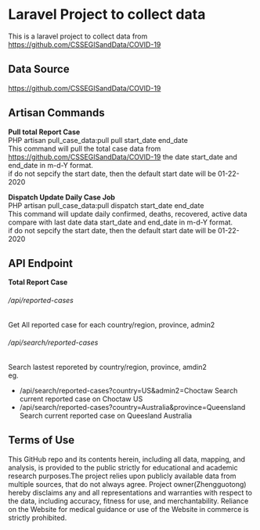 # Laravel Project to collect data 


This is a laravel project to collect data from https://github.com/CSSEGISandData/COVID-19

## Data Source 
https://github.com/CSSEGISandData/COVID-19

## Artisan Commands
<b>Pull total Report Case</b><br/>
PHP artisan  pull_case_data:pull pull start_date end_date <br/>
This command will pull the total case data from https://github.com/CSSEGISandData/COVID-19 the 
date start_date and end_date in m-d-Y format.
<br>if do not sepcify the start date, then the default start date will be 01-22-2020<br>

<b>Dispatch Update Daily Case Job</b><br/>
PHP artisan  pull_case_data:pull dispatch start_date end_date <br/>
This command will update daily confirmed, deaths, recovered, active data compare with last date data
start_date and end_date in m-d-Y format.
<br>if do not sepcify the start date, then the default start date will be 01-22-2020<br>

## API Endpoint
<b>Total Report Case</b><br/>
###### /api/reported-cases<br/>
Get All reported case for each country/region, province, admin2

###### /api/search/reported-cases<br/>
Search lastest reporeted by country/region, province, amdin2 <br>
eg.
- /api/search/reported-cases?country=US&admin2=Choctaw  Search current reported case on Choctaw US
- /api/search/reported-cases?country=Australia&province=Queensland Search current reported case on Queesland Australia


## Terms of Use
This GitHub repo and its contents herein, including all data, mapping, and analysis,  is provided to the public strictly for educational and academic research purposes.The project relies upon publicly available data from multiple sources, that do not always agree. Project owner(Zhengguotong)  hereby disclaims any and all representations and warranties with respect to the data, including accuracy, fitness for use, and merchantability.  Reliance on the Website for medical guidance or use of the Website in commerce is strictly prohibited.
